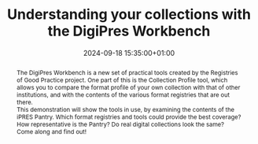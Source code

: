 ---
abstract: 'The DigiPres Workbench is a new set of practical tools created by the Registries
  of Good Practice project. One part of this is the Collection Profile tool, which
  allows you to compare the format profile of your own collection with that of other
  institutions, and with the contents of the various format registries that are out
  there.


  This demonstration will show the tools in use, by examining the contents of the
  iPRES Pantry. Which format registries and tools could provide the best coverage?
  How representative is the Pantry? Do real digital collections look the same? Come
  along and find out!'
creators:
- Andrew Jackson
date: 2024-09-18 15:35:00+01:00
document_url: ''
grand_parent: iPRES
institutions: []
keywords:
- approaches to preservation
- from document to data
landing_page_url: ''
language: eng
layout: publication
license: Creative Commons Attribution 4.0 (CC-BY-4.0)
notes_url: https://docs.google.com/document/d/1tm1sitP5zYVYM6s5NoVLPnb0qA0Zyc-Nx0HOj5APixU/edit#heading=h.aar4tupij1po
parent: iPRES 2024
publication_type: tool demo
size: null
slides_url: ''
source_name: iPRES
stream_url: https://www.archief.vlaanderen.be/archief/records/dossiers/5acb210228ce4315ae650812d056a482329eb83ed2dc42398a51505dc153be81/documents/4d45be085fff4ea5afe21bd5121530e941e01b90f3204f9cb130fb3682839751
title: Understanding your collections with the DigiPres Workbench
year: 2024
---